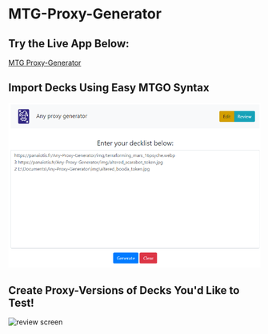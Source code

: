 # MTG-Proxy-Generator
## Try the Live App Below:
[MTG Proxy-Generator](https://philo-jh.github.io/MTG-Proxy-Generator/)
## Import Decks Using Easy MTGO Syntax
![edit screen](Screenshots/3.png)
## Create Proxy-Versions of Decks You'd Like to Test!
![review screen](Screenshots/1.png)
